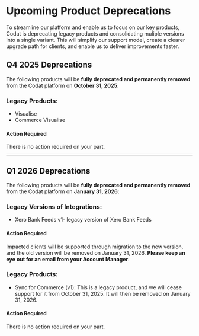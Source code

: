 # Upcoming Product Deprecations

To streamline our platform and enable us to focus on our key products, Codat is deprecating legacy products and consolidating muliple versions into a single variant. This will simplify our support model, create a clearer upgrade path for clients, and enable us to deliver improvements faster.
## Q4 2025 Deprecations

The following products will be **fully deprecated and permanently removed** from the Codat platform on **October 31, 2025**:


### Legacy Products:

* Visualise
* Commerce Visualise

#### Action Required

There is no action required on your part.

---

## Q1 2026 Deprecations

The following products will be **fully deprecated and permanently removed** from the Codat platform on **January 31, 2026**:


### Legacy Versions of Integrations:

* Xero Bank Feeds v1- legacy version of Xero Bank Feeds

#### Action Required

Impacted clients will be supported through migration to the new version, and the old version will be removed on January 31, 2026. **Please keep an eye out for an email from your Account Manager**.

### Legacy Products:

* Sync for Commerce (v1): This is a legacy product, and we will cease support for it from October 31, 2025. It will then be removed on January 31, 2026.

#### Action Required

There is no action required on your part.
